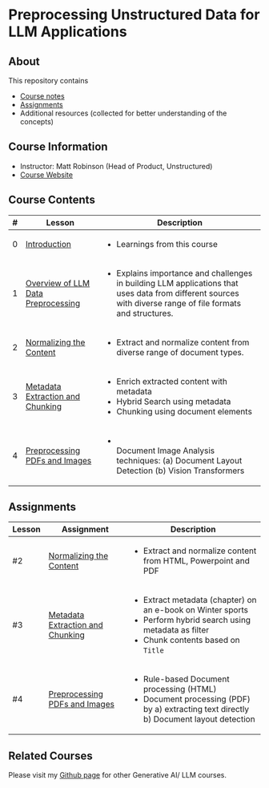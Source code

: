 # Preprocessing Unstructured Data for LLM Applications

## About

This repository contains

- [Course notes](#course-contents)
- [Assignments](#assignments)
- Additional resources (collected for better understanding of the concepts)

## Course Information

- Instructor: Matt Robinson (Head of Product, Unstructured)
- [Course Website](https://www.deeplearning.ai/short-courses/preprocessing-unstructured-data-for-llm-applications/)

## Course Contents

|#|     Lesson  |   Description   |
|-|-------------|-----------------|
|0|[Introduction](./notes/Lesson_0.md)|<ul><li>Learnings from this course</li></ul>|
|1|[Overview of LLM Data Preprocessing](./notes/Lesson_1.md)|<ul><li>Explains importance and challenges in building LLM applications that uses data from different sources with diverse range of file formats and structures.</li></ul>|
|2|[Normalizing the Content](./notes/Lesson_2.md)|<ul><li>Extract and normalize content from diverse range of document types.</li></ul>|
|3|[Metadata Extraction and Chunking](./notes/Lesson_3.md)|<ul><li>Enrich extracted content with metadata</li><li>Hybrid Search using metadata</li><li>Chunking using document elements</li></ul>|
|4|[Preprocessing PDFs and Images](./notes/Lesson_4.md)|<ul><li></li>Document Image Analysis techniques: (a) Document Layout Detection (b) Vision Transformers</li></ul>|

## Assignments

  |Lesson|         Assignment        |   Description   |
  |-------|---------------------------|-----------------|
  |#2|[Normalizing the Content](./notes/Lesson_2.md#notebook)|<ul><li>Extract and normalize content from HTML, Powerpoint and PDF</li></ul>|
  |#3|[Metadata Extraction and Chunking](./notes/Lesson_3.md#notebook)|<ul><li>Extract metadata (chapter) on an e-book on Winter sports</li><li>Perform hybrid search using metadata as filter</li><li>Chunk contents based on `Title`</li></ul>|
  |#4|[Preprocessing PDFs and Images](./notes/Lesson_4.md#notebook)|<ul><li>Rule-based Document processing (HTML)</li><li>Document processing (PDF) by a) extracting text directly b) Document layout detection</li></ul>|

## Related Courses

Please visit my [Github page](https://kaushikacharya.github.io/courses/#generative-ai--large-language-models-llm) for other Generative AI/ LLM courses.
